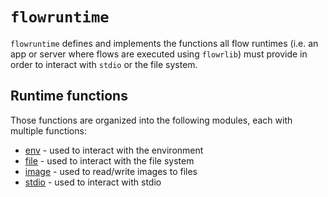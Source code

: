 # `flowruntime`

`flowruntime` defines and implements the functions all flow runtimes 
(i.e. an app or server where flows are executed using `flowrlib`) must provide
in order to interact with `stdio` or the file system.

## Runtime functions
Those functions are organized into the following modules, each with multiple functions:
* [env](env/env.md) - used to interact with the environment
* [file](file/file.md) - used to interact with the file system
* [image](image/image.md) - used to read/write images to files
* [stdio](stdio/stdio.md) - used to interact with stdio